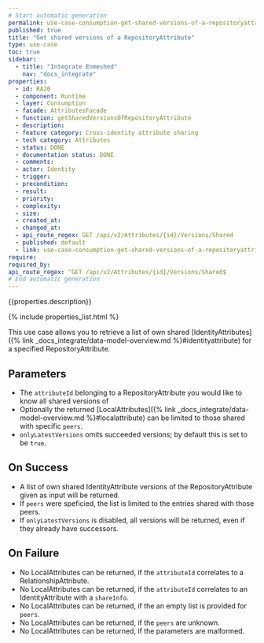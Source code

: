 ```yaml
---
# Start automatic generation
permalink: use-case-consumption-get-shared-versions-of-a-repositoryattribute
published: true
title: "Get shared versions of a RepositoryAttribute"
type: use-case
toc: true
sidebar:
  - title: "Integrate Enmeshed"
    nav: "docs_integrate"
properties:
  - id: RA20
  - component: Runtime
  - layer: Consumption
  - facade: AttributesFacade
  - function: getSharedVersionsOfRepositoryAttribute
  - description:
  - feature category: Cross-identity attribute sharing
  - tech category: Attributes
  - status: DONE
  - documentation status: DONE
  - comments:
  - actor: Identity
  - trigger:
  - precondition:
  - result:
  - priority:
  - complexity:
  - size:
  - created_at:
  - changed_at:
  - api_route_regex: GET /api/v2/Attributes/{id}/Versions/Shared
  - published: default
  - link: use-case-consumption-get-shared-versions-of-a-repositoryattribute
require:
required_by:
api_route_regex: ^GET /api/v2/Attributes/{id}/Versions/Shared$
# End automatic generation
---
```


{{properties.description}}

{% include properties_list.html %}

This use case allows you to retrieve a list of own shared [IdentityAttributes]({% link _docs_integrate/data-model-overview.md %}#identityattribute) for a specified RepositoryAttribute.

## Parameters

- The `attributeId` belonging to a RepositoryAttribute you would like to know all shared versions of
- Optionally the returned [LocalAttributes]({% link _docs_integrate/data-model-overview.md %}#localattribute) can be limited to those shared with specific `peers`.
- `onlyLatestVersions` omits succeeded versions; by default this is set to be `true`.

## On Success

- A list of own shared IdentityAttribute versions of the RepositoryAttribute given as input will be returned.
- If `peers` were speficied, the list is limited to the entries shared with those peers.
- If `onlyLatestVersions` is disabled, all versions will be returned, even if they already have successors.

## On Failure

- No LocalAttributes can be returned, if the `attributeId` correlates to a RelationshipAttribute.
- No LocalAttributes can be returned, if the `attributeId` correlates to an IdentityAttribute with a `shareInfo`.
- No LocalAttributes can be returned, if the an empty list is provided for `peers`.
- No LocalAttributes can be returned, if the `peers` are unknown.
- No LocalAttributes can be returned, if the parameters are malformed.
